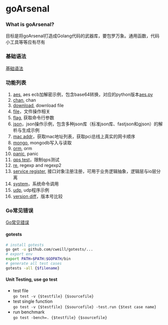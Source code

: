 # goArsenal

### What is goArsenal?
目标是将goArsenal打造成Golang代码的武器库，要包罗万象。通用函数，代码小工具等等应有尽有

### 基础语法
[基础语法](https://github.com/miaoyc666/rd-manual/tree/main/Golang)

### 功能列表
1. [aes](./aes/aes.go), aes ecb加解密示例，包含base64转换，对应的python版本[aes.py](https://github.com/miaoyc666/pyArsenal/blob/master/aes.py)
2. [chan](./chan/chan.go), chan
3. [download](./download/download.go), download file
4. [file](./file/file.go)，文件操作相关
5. [flag](./flag/flag.go), 获取命令行参数
6. [json](./json/)，json操作示例，包含多种json库（标准json库、fastjson和gjson）的解析与生成示例
7. [mac addr](./network/network.go)，获取mac地址列表，获取pci总线上真实的网卡顺序
8. [mongo](./mongo/main.go), mongodb写入与读取
9. [orm](./orm/README.md), orm
10. [panic](./panic/main.go), panic 
11. [qps test](./qps/qps.go)，限制qps测试
12. [re](./re/re.go), regexp and regexp2
13. [service register](./serviceRegister/serviceRegister.go), 接口对象注册注册，可用于业务逻辑抽象，逻辑层与io层分离
14. [system](./system/system.go)，系统命令调用
15. [udp](./udp/udpClient.go), udp程序示例
16. [version diff](./versionDiff/versionDiff.go)，版本号比较

### Go常见错误
[Go常见错误](https://github.com/miaoyc666/go-mistakes)

#### gotests
```bash
# install gotests
go get -u github.com/cweill/gotests/...
# export env
export PATH=$PATH:$GOPATH/bin
# generate all test cases
gotests -all {$filename}
```

#### Unit Testing, use go test
- test file  
`go test -v {$testfile} {$sourcefile}`
- test single function  
`go test -v {$testfile} {$sourcefile} -test.run {$test case name}`
- run benchmark  
`go test -bench=. {$testfile} {$sourcefile}`
